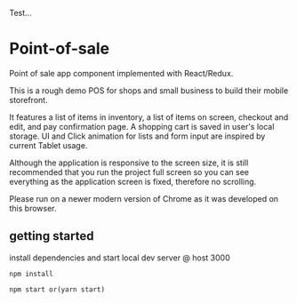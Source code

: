 
Test...

# Point-of-sale
Point of sale app component implemented with React/Redux.

This is a rough demo POS for shops and small business to build their mobile storefront.

It features a list of items in inventory, a list of items on screen, checkout and edit, and pay confirmation page.
A shopping cart is saved in user's local storage. UI and Click animation for lists and form input are inspired by current Tablet usage.

Although the application is responsive to the screen size, it is still recommended that you run the project full screen so you can see everything as the application screen is fixed, therefore no scrolling.

Please run on a newer modern version of Chrome as it was developed on this browser.

## getting started

install dependencies and start local dev server @ host 3000

```
npm install

npm start or(yarn start)

```
